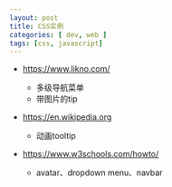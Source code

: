 ```yaml
---
layout: post
title: CSS实例
categories: [ dev, web ]
tags: [css, javascript]
---
```


* <https://www.likno.com/>
  * 多级导航菜单
  * 带图片的tip

* <https://en.wikipedia.org>
  * 动画tooltip

* <https://www.w3schools.com/howto/>
  * avatar、dropdown menu、navbar









































